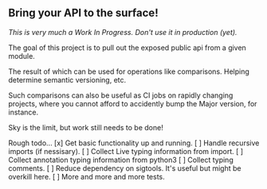 
## Bring your API to the surface!

_This is very much a Work In Progress. Don't use it in production (yet)._

The goal of this project is to pull out the exposed public api from a given module.

The result of which can be used for operations like comparisons. Helping determine semantic versioning, etc.

Such comparisons can also be useful as CI jobs on rapidly changing projects, where you cannot afford to accidently bump the Major version, for instance.

Sky is the limit, but work still needs to be done!

Rough todo...
[x] Get basic functionality up and running.
[ ] Handle recursive imports (if nessisary).
[ ] Collect Live typing information from import.
[ ] Collect annotation typing information from python3
[ ] Collect typing comments.
[ ] Reduce dependency on sigtools. It's useful but might be overkill here.
[ ] More and more and more tests.
